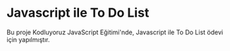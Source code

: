# Javascript ile To Do List

Bu proje Kodluyoruz JavaScript Eğitimi'nde, Javascript ile To Do List ödevi için yapılmıştır.
